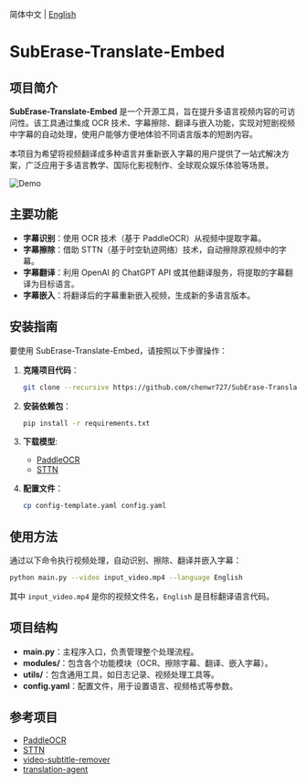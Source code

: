 简体中文 | [English](README_EN.md)

# SubErase-Translate-Embed

## 项目简介

**SubErase-Translate-Embed** 是一个开源工具，旨在提升多语言视频内容的可访问性。该工具通过集成 OCR 技术、字幕擦除、翻译与嵌入功能，实现对短剧视频中字幕的自动处理，使用户能够方便地体验不同语言版本的短剧内容。

本项目为希望将视频翻译成多种语言并重新嵌入字幕的用户提供了一站式解决方案，广泛应用于多语言教学、国际化影视制作、全球观众娱乐体验等场景。

![Demo](demo.webp)

## 主要功能

- **字幕识别**：使用 OCR 技术（基于 PaddleOCR）从视频中提取字幕。
- **字幕擦除**：借助 STTN（基于时空轨迹网络）技术，自动擦除原视频中的字幕。
- **字幕翻译**：利用 OpenAI 的 ChatGPT API 或其他翻译服务，将提取的字幕翻译为目标语言。
- **字幕嵌入**：将翻译后的字幕重新嵌入视频，生成新的多语言版本。

## 安装指南

要使用 SubErase-Translate-Embed，请按照以下步骤操作：

1. **克隆项目代码**：
    ```bash
    git clone --recursive https://github.com/chenwr727/SubErase-Translate-Embed.git
    ```

2. **安装依赖包**：
    ```bash
    pip install -r requirements.txt
    ```

3. **下载模型**:
    - [PaddleOCR](https://paddleocr.bj.bcebos.com/PP-OCRv4/chinese/ch_PP-OCRv4_det_server_infer.tar)
    - [STTN](https://drive.google.com/file/d/1ZAMV8547wmZylKRt5qR_tC5VlosXD4Wv/view?usp=sharing)

4. **配置文件**：
    ```bash
    cp config-template.yaml config.yaml
    ```

## 使用方法

通过以下命令执行视频处理，自动识别、擦除、翻译并嵌入字幕：

```bash
python main.py --video input_video.mp4 --language English
```
其中 `input_video.mp4` 是你的视频文件名，`English` 是目标翻译语言代码。

## 项目结构

- **main.py**：主程序入口，负责管理整个处理流程。
- **modules/**：包含各个功能模块（OCR、擦除字幕、翻译、嵌入字幕）。
- **utils/**：包含通用工具，如日志记录、视频处理工具等。
- **config.yaml**：配置文件，用于设置语言、视频格式等参数。

## 参考项目

- [PaddleOCR](https://github.com/PaddlePaddle/PaddleOCR)
- [STTN](https://github.com/researchmm/STTN)
- [video-subtitle-remover](https://github.com/YaoFANGUK/video-subtitle-remover)
- [translation-agent](https://github.com/andrewyng/translation-agent.git)
